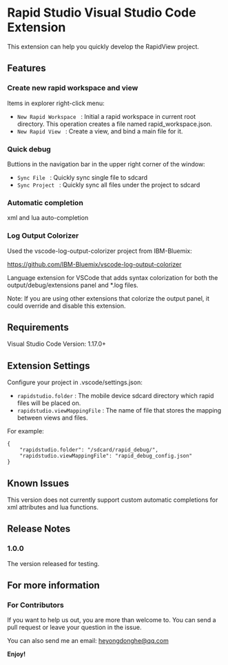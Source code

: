 # Rapid Studio Visual Studio Code Extension

This extension can help you quickly develop the RapidView project.

## Features
### Create new rapid workspace and view

Items in explorer right-click menu:

* `New Rapid Workspace ` : Initial a rapid workspace in current root directory. This operation creates a file named rapid_workspace.json.
* `New Rapid View ` : Create a view, and bind a main file for it.

### Quick debug

Buttions in the navigation bar in the upper right corner of the window:

* `Sync File ` : Quickly sync single file to sdcard
* `Sync Project ` : Quickly sync all files under the project to sdcard

### Automatic completion 

xml and lua auto-completion

### Log Output Colorizer

Used the vscode-log-output-colorizer project from IBM-Bluemix:

<https://github.com/IBM-Bluemix/vscode-log-output-colorizer>

Language extension for VSCode that adds syntax colorization for both the output/debug/extensions panel and *.log files.

Note: If you are using other extensions that colorize the output panel, it could override and disable this extension.


## Requirements

Visual Studio Code Version: 1.17.0+

## Extension Settings

Configure your project in .vscode/settings.json:

* `rapidstudio.folder` : The mobile device sdcard directory which rapid files will be placed on.
* `rapidstudio.viewMappingFile` : The name of file that stores the mapping between views and files.

For example:
```
{
    "rapidstudio.folder": "/sdcard/rapid_debug/",
    "rapidstudio.viewMappingFile": "rapid_debug_config.json"
}
```


## Known Issues

This version does not currently support custom automatic completions for xml attributes and lua functions.

## Release Notes

### 1.0.0

The version released for testing.


## For more information

### For Contributors
If you want to help us out, you are more than welcome to. You can send a pull request or leave your question in the issue.

You can also send me an email: <heyongdonghe@qq.com>

**Enjoy!**
